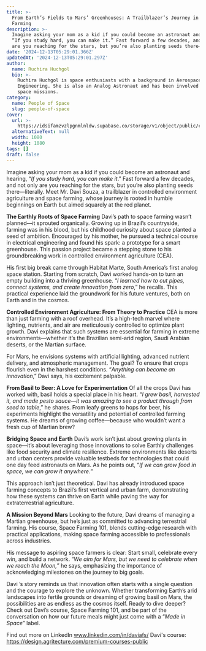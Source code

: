 ```yaml
---
title: >-
  From Earth’s Fields to Mars’ Greenhouses: A Trailblazer’s Journey in Space
  Farming
description: >-
  Imagine asking your mom as a kid if you could become an astronaut and hearing,
  “If you study hard, you can make it.” Fast forward a few decades, and not only
  are you reaching for the stars, but you’re also planting seeds there—literally
date: '2024-12-13T05:29:01.366Z'
updatedAt: '2024-12-13T05:29:01.297Z'
author:
  name: Ruchira Huchgol
  bio: >-
    Ruchira Huchgol is space enthusiasts with a background in Aerospace
    Engineering. She is also an Analog Astronaut and has been involved in analog
    space missions.
category:
  name: People of Space
  slug: people-of-space
cover:
  url: >-
    https://idsifamzvzlpgnmlnldw.supabase.co/storage/v1/object/public/cms/people_of_space_CAROUSEL_POSTS_2_3718b010da.png
  alternativeText: null
  width: 1080
  height: 1080
tags: []
draft: false
---
```


Imagine asking your mom as a kid if you could become an astronaut and hearing, “_If you study hard, you can make it_.” Fast forward a few decades, and not only are you reaching for the stars, but you’re also planting seeds there—literally. Meet Mr. Davi Souza, a trailblazer in controlled environment agriculture and space farming, whose journey is rooted in humble beginnings on Earth but aimed squarely at the red planet.

**The Earthly Roots of Space Farming**
Davi’s path to space farming wasn’t planned—it sprouted organically. Growing up in Brazil’s countryside, farming was in his blood, but his childhood curiosity about space planted a seed of ambition. Encouraged by his mother, he pursued a technical course in electrical engineering and found his spark: a prototype for a smart greenhouse. This passion project became a stepping stone to his groundbreaking work in controlled environment agriculture (CEA).

His first big break came through Habitat Marte, South America’s first analog space station. Starting from scratch, Davi worked hands-on to turn an empty building into a thriving greenhouse. “_I learned how to cut pipes, connect systems, and create innovation from zero_,” he recalls. This practical experience laid the groundwork for his future ventures, both on Earth and in the cosmos.

**Controlled Environment Agriculture: From Theory to Practice**
CEA is more than just farming with a roof overhead. It’s a high-tech marvel where lighting, nutrients, and air are meticulously controlled to optimize plant growth. Davi explains that such systems are essential for farming in extreme environments—whether it’s the Brazilian semi-arid region, Saudi Arabian deserts, or the Martian surface.

For Mars, he envisions systems with artificial lighting, advanced nutrient delivery, and atmospheric management. The goal? To ensure that crops flourish even in the harshest conditions. “_Anything can become an innovation_,” Davi says, his excitement palpable.

**From Basil to Beer: A Love for Experimentation**
Of all the crops Davi has worked with, basil holds a special place in his heart. _“I grew basil, harvested it, and made pesto sauce—it was amazing to see a product through from seed to table_,” he shares. From leafy greens to hops for beer, his experiments highlight the versatility and potential of controlled farming systems. He dreams of growing coffee—because who wouldn’t want a fresh cup of Martian brew?

**Bridging Space and Earth**
Davi’s work isn’t just about growing plants in space—it’s about leveraging those innovations to solve Earthly challenges like food security and climate resilience. Extreme environments like deserts and urban centers provide valuable testbeds for technologies that could one day feed astronauts on Mars. As he points out, “_If we can grow food in space, we can grow it anywhere._”

This approach isn’t just theoretical. Davi has already introduced space farming concepts to Brazil’s first vertical and urban farm, demonstrating how these systems can thrive on Earth while paving the way for extraterrestrial agriculture.

**A Mission Beyond Mars**
Looking to the future, Davi dreams of managing a Martian greenhouse, but he’s just as committed to advancing terrestrial farming. His course, Space Farming 101, blends cutting-edge research with practical applications, making space farming accessible to professionals across industries.

His message to aspiring space farmers is clear: Start small, celebrate every win, and build a network. “_We aim for Mars, but we need to celebrate when we reach the Moon,_” he says, emphasizing the importance of acknowledging milestones on the journey to big goals.


Davi ’s story reminds us that innovation often starts with a single question and the courage to explore the unknown. Whether transforming Earth’s arid landscapes into fertile grounds or dreaming of growing basil on Mars, the possibilities are as endless as the cosmos itself. 
Ready to dive deeper? Check out Davi’s course, Space Farming 101, and be part of the conversation on how our future meals might just come with a “_Made in Space_” label. 

Find out more on LinkedIn  www.linkedin.com/in/daviafs/
Davi's course: https://design.agritecture.com/premium-courses-public



